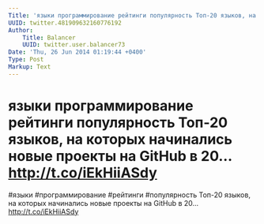 ```yaml
---
Title: 'языки программирование рейтинги популярность Топ-20 языков, на которых начинались новые проекты на GitHub в 20… http://t.co/iEkHiiASdy'
UUID: twitter.481909632160776192
Author:
    Title: Balancer
    UUID: twitter.user.balancer73
Date: 'Thu, 26 Jun 2014 01:19:44 +0400'
Type: Post
Markup: Text
---
```


# языки программирование рейтинги популярность Топ-20 языков, на которых начинались новые проекты на GitHub в 20… http://t.co/iEkHiiASdy

#языки #программирование #рейтинги #популярность Топ-20
языков, на которых начинались новые проекты на GitHub в 20…
http://t.co/iEkHiiASdy